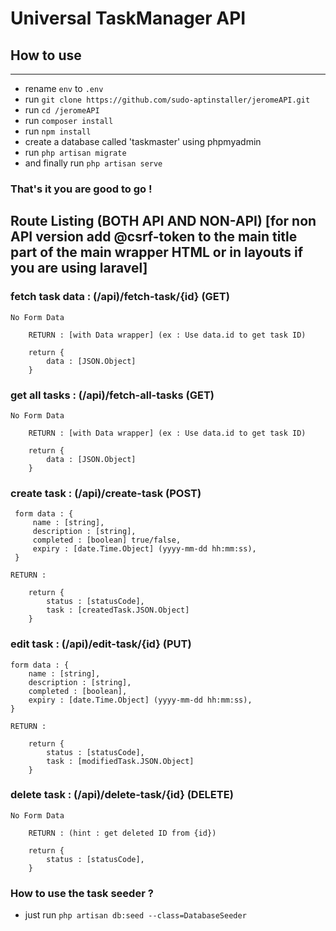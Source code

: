 # Universal TaskManager API

## How to use

---
 - rename ```env``` to ```.env```
 - run ```git clone https://github.com/sudo-aptinstaller/jeromeAPI.git```
 - run ```cd /jeromeAPI```
 - run ```composer install```
 - run ```npm install```
 - create a database called 'taskmaster' using phpmyadmin
 - run ```php artisan migrate```
 - and finally run ```php artisan serve```

### That's it you are good to go !



 ## Route Listing (BOTH API AND NON-API) [for non API version add @csrf-token to the main title part of the main wrapper HTML or in layouts if you are using laravel]


### fetch task data : (/api)/fetch-task/{id} (GET)

    No Form Data
    
        RETURN : [with Data wrapper] (ex : Use data.id to get task ID)

        return {
            data : [JSON.Object]
        }

### get all tasks  : (/api)/fetch-all-tasks (GET)

    No Form Data
    
        RETURN : [with Data wrapper] (ex : Use data.id to get task ID)

        return {
            data : [JSON.Object] 
        }
        
### create task : (/api)/create-task (POST)

     form data : {
         name : [string],
         description : [string],
         completed : [boolean] true/false,
         expiry : [date.Time.Object] (yyyy-mm-dd hh:mm:ss),
     }
     
    RETURN : 

        return {
            status : [statusCode],
            task : [createdTask.JSON.Object]
        }

### edit task : (/api)/edit-task/{id} (PUT)

    form data : {
        name : [string],
        description : [string],
        completed : [boolean],
        expiry : [date.Time.Object] (yyyy-mm-dd hh:mm:ss), 
    }

    RETURN : 

        return {
            status : [statusCode],
            task : [modifiedTask.JSON.Object]
        }

### delete task : (/api)/delete-task/{id} (DELETE)

    No Form Data

        RETURN : (hint : get deleted ID from {id})

        return { 
            status : [statusCode],
        }




### How to use the task seeder ?

 - just run ```php artisan db:seed --class=DatabaseSeeder```